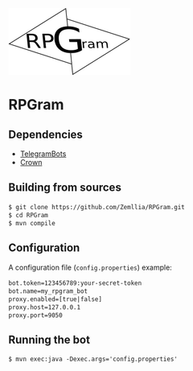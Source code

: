 ![RPGram Logo](RPGram.png)

# RPGram

## Dependencies
- [TelegramBots](https://mvnrepository.com/artifact/org.telegram/telegrambots)
- [Crown](https://github.com/F1uctus/crown)

## Building from sources
```
$ git clone https://github.com/Zemllia/RPGram.git
$ cd RPGram
$ mvn compile
```

## Configuration
A configuration file (`config.properties`) example:
```
bot.token=123456789:your-secret-token
bot.name=my_rpgram_bot
proxy.enabled=[true|false]
proxy.host=127.0.0.1
proxy.port=9050
```

## Running the bot
```
$ mvn exec:java -Dexec.args='config.properties'
```
